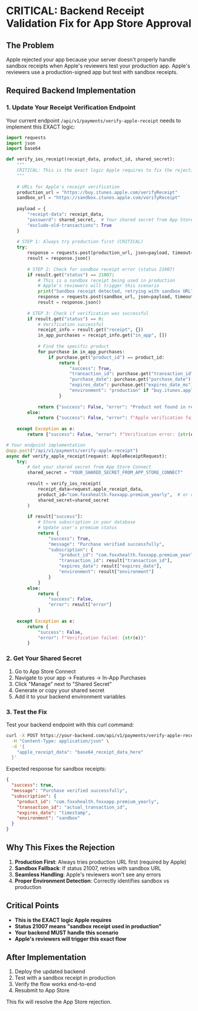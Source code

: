 # CRITICAL: Backend Receipt Validation Fix for App Store Approval

## The Problem
Apple rejected your app because your server doesn't properly handle sandbox receipts when Apple's reviewers test your production app. Apple's reviewers use a production-signed app but test with sandbox receipts.

## Required Backend Implementation

### 1. Update Your Receipt Verification Endpoint

Your current endpoint `/api/v1/payments/verify-apple-receipt` needs to implement this EXACT logic:

```python
import requests
import json
import base64

def verify_ios_receipt(receipt_data, product_id, shared_secret):
    """
    CRITICAL: This is the exact logic Apple requires to fix the rejection
    """
    
    # URLs for Apple's receipt verification
    production_url = "https://buy.itunes.apple.com/verifyReceipt"
    sandbox_url = "https://sandbox.itunes.apple.com/verifyReceipt"
    
    payload = {
        "receipt-data": receipt_data,
        "password": shared_secret,  # Your shared secret from App Store Connect
        "exclude-old-transactions": True
    }
    
    # STEP 1: Always try production first (CRITICAL)
    try:
        response = requests.post(production_url, json=payload, timeout=30)
        result = response.json()
        
        # STEP 2: Check for sandbox receipt error (status 21007)
        if result.get("status") == 21007:
            # This is a sandbox receipt being used in production
            # Apple's reviewers will trigger this scenario
            print("Sandbox receipt detected, retrying with sandbox URL")
            response = requests.post(sandbox_url, json=payload, timeout=30)
            result = response.json()
        
        # STEP 3: Check if verification was successful
        if result.get("status") == 0:
            # Verification successful
            receipt_info = result.get("receipt", {})
            in_app_purchases = receipt_info.get("in_app", [])
            
            # Find the specific product
            for purchase in in_app_purchases:
                if purchase.get("product_id") == product_id:
                    return {
                        "success": True,
                        "transaction_id": purchase.get("transaction_id"),
                        "purchase_date": purchase.get("purchase_date"),
                        "expires_date": purchase.get("expires_date_ms"),
                        "environment": "production" if "buy.itunes.apple.com" in production_url else "sandbox"
                    }
            
            return {"success": False, "error": "Product not found in receipt"}
        else:
            return {"success": False, "error": f"Apple verification failed: {result.get('status')}"}
            
    except Exception as e:
        return {"success": False, "error": f"Verification error: {str(e)}"}

# Your endpoint implementation
@app.post("/api/v1/payments/verify-apple-receipt")
async def verify_apple_receipt(request: AppleReceiptRequest):
    try:
        # Get your shared secret from App Store Connect
        shared_secret = "YOUR_SHARED_SECRET_FROM_APP_STORE_CONNECT"
        
        result = verify_ios_receipt(
            receipt_data=request.apple_receipt_data,
            product_id="com.foxxhealth.foxxapp.premium_yearly",  # or com.foxxhealth.foxxapp.premium_monthly
            shared_secret=shared_secret
        )
        
        if result["success"]:
            # Store subscription in your database
            # Update user's premium status
            return {
                "success": True,
                "message": "Purchase verified successfully",
                "subscription": {
                    "product_id": "com.foxxhealth.foxxapp.premium_yearly",
                    "transaction_id": result["transaction_id"],
                    "expires_date": result["expires_date"],
                    "environment": result["environment"]
                }
            }
        else:
            return {
                "success": False,
                "error": result["error"]
            }
            
    except Exception as e:
        return {
            "success": False,
            "error": f"Verification failed: {str(e)}"
        }
```

### 2. Get Your Shared Secret

1. Go to App Store Connect
2. Navigate to your app → Features → In-App Purchases
3. Click "Manage" next to "Shared Secret"
4. Generate or copy your shared secret
5. Add it to your backend environment variables

### 3. Test the Fix

Test your backend endpoint with this curl command:

```bash
curl -X POST https://your-backend.com/api/v1/payments/verify-apple-receipt \
  -H "Content-Type: application/json" \
  -d '{
    "apple_receipt_data": "base64_receipt_data_here"
  }'
```

Expected response for sandbox receipts:
```json
{
  "success": true,
  "message": "Purchase verified successfully",
  "subscription": {
    "product_id": "com.foxxhealth.foxxapp.premium_yearly",
    "transaction_id": "actual_transaction_id",
    "expires_date": "timestamp",
    "environment": "sandbox"
  }
}
```

## Why This Fixes the Rejection

1. **Production First**: Always tries production URL first (required by Apple)
2. **Sandbox Fallback**: If status 21007, retries with sandbox URL
3. **Seamless Handling**: Apple's reviewers won't see any errors
4. **Proper Environment Detection**: Correctly identifies sandbox vs production

## Critical Points

- **This is the EXACT logic Apple requires**
- **Status 21007 means "sandbox receipt used in production"**
- **Your backend MUST handle this scenario**
- **Apple's reviewers will trigger this exact flow**

## After Implementation

1. Deploy the updated backend
2. Test with a sandbox receipt in production
3. Verify the flow works end-to-end
4. Resubmit to App Store

This fix will resolve the App Store rejection.



